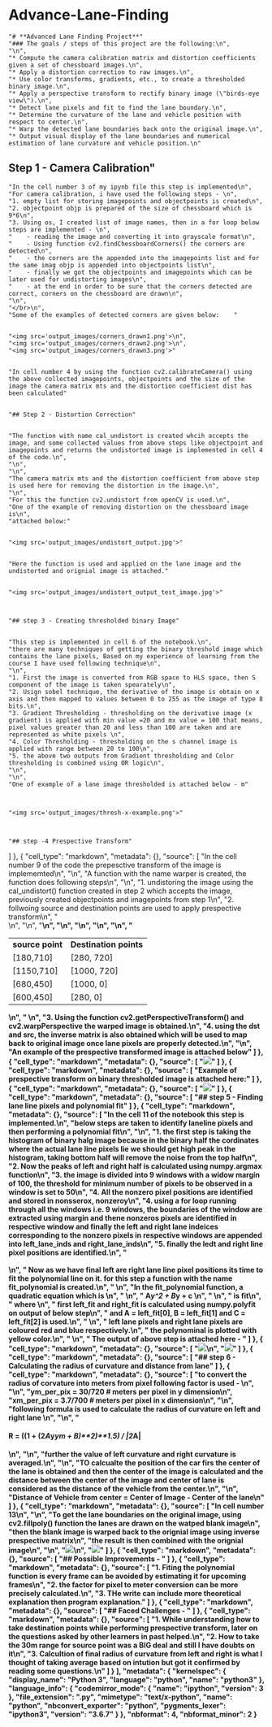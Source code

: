 # Advance-Lane-Finding


    "# **Advanced Lane Finding Project**"
    "### The goals / steps of this project are the following:\n",
    "\n",
    "* Compute the camera calibration matrix and distortion coefficients given a set of chessboard images.\n",
    "* Apply a distortion correction to raw images.\n",
    "* Use color transforms, gradients, etc., to create a thresholded binary image.\n",
    "* Apply a perspective transform to rectify binary image (\"birds-eye view\").\n",
    "* Detect lane pixels and fit to find the lane boundary.\n",
    "* Determine the curvature of the lane and vehicle position with respect to center.\n",
    "* Warp the detected lane boundaries back onto the original image.\n",
    "* Output visual display of the lane boundaries and numerical estimation of lane curvature and vehicle position.\n"


## Step 1 - Camera Calibration"
    "In the cell number 3 of my ipynb file this step is implemented\n",
    "For camera calibration, i have used the following steps - \n",
    "1. empty list for storing imagepoints and objectpoints is created\n",
    "2. objectpoint objp is prepared of the size of chessboard which is 9*6\n",
    "3. Using os, I created list of image names, then in a for loop below steps are implemented - \n",
    "    - reading the image and converting it into grayscale format\n",
    "    - Using function cv2.findChessboardCorners() the corners are detected\n",
    "    - the corners are the appended into the imagepoints list and for the same imag objp is appended into objectpoints list\n",
    "    - finally we got the objectpoints and imagepoints which can be later used for undistorting images\n",
    "    - at the end in order to be sure that the corners detected are correct, corners on the chessboard are drawn\n",
    "\n",
    "</br>\n",
    "Some of the examples of detected corners are given below:    "


    "<img src='output_images/corners_drawn1.png'>\n",
    "<img src='output_images/corners_drawn2.png'>\n",
    "<img src='output_images/corners_drawn3.png'>"
   
   
    "In cell number 4 by using the function cv2.calibrateCamera() using the above collected imagepoints, objectpoints and the size of the image the camera matrix mts and the distortion coefficient dist has been calculated"
   
   
    "## Step 2 - Distortion Correction"
   
   
    "The function with name cal_undistort is created whcih accepts the image, and some collected values from above steps like objectpoint and imagepoints and returns the undistorted image is implemented in cell 4 of the code.\n",
    "\n",
    "\n",
    "The camera matrix mts and the distortion coefficient from above step is used here for removing the distortion in the image.\n",
    "\n",
    "For this the function cv2.undistort from openCV is used.\n",
    "One of the example of removing distortion on the chessboard image is\n",
    "attached below:"
   
   
    "<img src='output_images/undistort_output.jpg'>"
   
   
    "Here the function is used and applied on the lane image and the undistorted and orignial image is attached."
   
   
    "<img src='output_images/undistort_output_test_image.jpg'>"
   
   
   
    "## step 3 - Creating thresholded binary Image"
   
   
    "This step is implemented in cell 6 of the notebook.\n",
    "there are many techniques of getting the binary threshold image which contains the lane pixels, Based on my experience of learning from the course I have used following technique\n",
    "\n",
    "1. First the image is converted from RGB space to HLS space, then S component of the image is taken spearately\n",
    "2. Usign sobel technique, the derivative of the image is obtain on x axis and then mapped to values between 0 to 255 as the image of type 8 bits.\n",
    "3. Gradient Thresholding - thresholding on the derivative image (x gradient) is applied with min value =20 and mx value = 100 that means, pixel values greater than 20 and less than 100 are taken and are represented as white pixels \n",
    "4. Color Thresholding - thresholding on the s channel image is applied with range between 20 to 100\n",
    "5. the above two outputs from Gradient thresholding and Color thresholding is combined using OR logic\n",
    "\n",
    "\n",
    "One of example of a lane image thresholded is attached below - m"
   
   
   
    "<img src='output_images/thresh-x-example.png'>"
   
   
   
    "## step -4 Prespective Transform"
   ]
  },
  {
   "cell_type": "markdown",
   "metadata": {},
   "source": [
    "In the cell number 9 of the code the prepesctive transform of the image is implememted\n",
    "\n",
    "A function with the name warper is created, the function does following steps\n",
    "\n",
    "1. undistoring the image using the cal_undistort() function created in step 2 which accepts the image, previously created objectpoints and imagepoints from step 1\n",
    "2.  follwoing source and destination points are used to apply prespective transform\n",
    "<br>\n",
    "<table>\n",
    "<b><td><b>source point</td><td><b>Destination points</td>\n",
    "<tr><td>[180,710]</td><td>[280, 720]</td></tr>\n",
    "<tr><td>[1150,710]</td><td>[1000, 720]</td></tr>\n",
    "<tr><td>[680,450]</td><td>[1000, 0]</td></tr>\n",
    "<tr><td>[600,450]</td><td>[280, 0]</td></tr>\n",
    "</table>\n",
    "    \n",
    "3. Using the function cv2.getPerspectiveTransform() and cv2.warpPerspective the warped image is obtained.\n",
    "4. using the dst and src, the inverse matrix is also obtained which will be used to map back to original image once lane pixels are properly detected.\n",
    "\n",
    "An example of the prespective transformed image is attached below"
   ]
  },
  {
   "cell_type": "markdown",
   "metadata": {},
   "source": [
    "<img src='output_images/wrapped_straight_lines.png'>"
   ]
  },
  {
   "cell_type": "markdown",
   "metadata": {},
   "source": [
    "Example of prespective transform on binary thresholded image is attached here:"
   ]
  },
  {
   "cell_type": "markdown",
   "metadata": {},
   "source": [
    "<img src='output_images/warped_example-output.jpg'>"
   ]
  },
  {
   "cell_type": "markdown",
   "metadata": {},
   "source": [
    "## step 5 - Finding lane line pixels and polynomial fit"
   ]
  },
  {
   "cell_type": "markdown",
   "metadata": {},
   "source": [
    "In the cell 11 of the notebook this step is implemented.\n",
    "below steps are taken to identify laneline pixels and then performing a polynomial fit\n",
    "\n",
    "1. the first step is taking the histogram of binary halg image because in the binary half the cordinates where the actual lane line pixels lie we should get high peak in the histogram, taking bottom half will remove the noise from the top half\n",
    "2. Now the peaks of left and right half is calculated using numpy.argmax function\n",
    "3. the image is divided into 9 windows with a widow margin of 100, the threshold for minimum number of pixels to be observed in a window is set to 50\n",
    "4. All the nonzero pixel positions are identified and stored in nonsserox, nonzeroy\n",
    "4. using a for loop running through all the windows i.e. 9 windows, the boundaries of the window are extracted using margin and thene nonzeros pixels are identified in respective window and finally the left and right lane indeices corresponding to the nonzero pixels in respective windows are appended into left_lane_inds and right_lane_inds\n",
    "5. finally the ledt and right line pixel positions are identified.\n",
    "<br><br>\n",
    "    Now as we have final left are right lane line pixel positions its time to fit the polynomial line on it. for this step a function with the name fit_polynomial is created.\n",
    "    \n",
    "In the fit_polynomial function, a quadratic equation which is \n",
    " \n",
    " A*y^2 + B*y + c \n",
    " \n",
    " is fit\n",
    " where \n",
    " first left_fit and right_fit is calculated using numpy.polyfit on output of below step\n",
    " and  A = left_fit[0], B = left_fit[1] and C = left_fit[2] is used.\n",
    " \n",
    " left lane pixels and right lane pixels are coloured red and blue respectively.\n",
    " the polynominal is plotted with yellow color.\n",
    " \n",
    " The output of above step is attached here - "
   ]
  },
  {
   "cell_type": "markdown",
   "metadata": {},
   "source": [
    "<img src='output_images/lane_pixel_detected.jpg'>\n",
    "<img src='output_images/lane_pixel_detection_wraped_image.png'>"
   ]
  },
  {
   "cell_type": "markdown",
   "metadata": {},
   "source": [
    "## step 6 - Calculating the radius of curvature and distance from lane"
   ]
  },
  {
   "cell_type": "markdown",
   "metadata": {},
   "source": [
    "to convert the radius of corvature into meters from pixel following factor is used - \n",
    "\n",
    "ym_per_pix = 30/720 # meters per pixel in y dimension\n",
    "xm_per_pix = 3.7/700 # meters per pixel in x dimension\n",
    "\n",
    "following formula is used to calculate the radius of curvature on left and right lane \n",
    "\n",
    "<h4>R = ((1 + (2*A*y*ym + B)**2)**1.5) / |2*A|</h4>\n",
    "\n",
    "further the value of left curvature and right curvature is averaged.\n",
    "\n",
    "TO calcualte the position of the car firs the center of the lane is obtained and then the center of the image is calculated and the distance between the center of the image and center of lane is considered as the distance of the vehicle from the center.\n",
    "\n",
    "<b>Distance of Vehicle from center = Center of Image - Center of the lane\n"
   ]
  },
  {
   "cell_type": "markdown",
   "metadata": {},
   "source": [
    "In cell number 13\n",
    "\n",
    "To get the lane boundaries on the original image, using cv2.fillpoly() function the lanes are drawn on the watped blank image\n",
    "then the blank image is warped back to the orignial image using inverse prespective matrix\n",
    "the result is then combined with the orignial image\n",
    "\n",
    "<img src='output_images/example_output-lane-area.png'>\n",
    "<img src='output_images/example_output-lane-area2.png'>"
   ]
  },
  {
   "cell_type": "markdown",
   "metadata": {},
   "source": [
    "## Possible Improvements - "
   ]
  },
  {
   "cell_type": "markdown",
   "metadata": {},
   "source": [
    "1. Fiting the polynomial function is every frame can be avoided by estimating it for upcoming frames\n",
    "2. the factor for pixel to meter conversion can be more precisely calculated.\n",
    "3. THe write can include more theoretical explanation then program explanation."
   ]
  },
  {
   "cell_type": "markdown",
   "metadata": {},
   "source": [
    "## Faced Challenges - "
   ]
  },
  {
   "cell_type": "markdown",
   "metadata": {},
   "source": [
    "1. While understanding how to take destination points while performing prespective transform, later on the questions asked by other learners in past helped.\n",
    "2. How to take the 30m range for source point was a BIG deal and still I have doubts on it\n",
    "3. Calcultion of final radius of curvature from left and right is what I thought of taking average based on intution but got it confirmed by reading some questions.\n"
   ]
  }
 ],
 "metadata": {
  "kernelspec": {
   "display_name": "Python 3",
   "language": "python",
   "name": "python3"
  },
  "language_info": {
   "codemirror_mode": {
    "name": "ipython",
    "version": 3
   },
   "file_extension": ".py",
   "mimetype": "text/x-python",
   "name": "python",
   "nbconvert_exporter": "python",
   "pygments_lexer": "ipython3",
   "version": "3.6.7"
  }
 },
 "nbformat": 4,
 "nbformat_minor": 2
}
